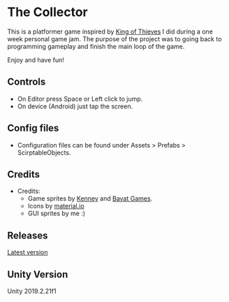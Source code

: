 # The Collector
This is a platformer game inspired by [King of Thieves](https://play.google.com/store/apps/details?id=com.zeptolab.thieves.google) I did during a one week personal game jam.
The purpose of the project was to going back to programming gameplay and finish the main loop of the game.

Enjoy and have fun!

## Controls
- On Editor press Space or Left click to jump.
- On device (Android) just tap the screen.

## Config files
- Configuration files can be found under Assets > Prefabs > ScirptableObjects.

## Credits
- Credits:
	- Game sprites by [Kenney](https://www.kenney.nl/assets) and [Bayat Games](https://bayat.itch.io/platform-game-assets).
	- Icons by [material.io](https://material.io/)
	- GUI sprites by me :)

## Releases
[Latest version](/releases/latest)

## Unity Version
Unity 2019.2.21f1